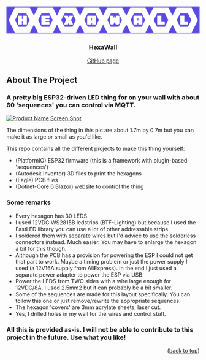 <!-- Improved compatibility of back to top link: See: https://github.com/othneildrew/Best-README-Template/pull/73 -->
<a name="readme-top"></a>

<!-- PROJECT LOGO -->
<br />
<div align="center">
  <a href="https://github.com/OasisOfChaos/hexawall">
    <img src="https://github.com/OasisOfChaos/hexawall/blob/main/Images/title.png" alt="Logo">
  </a>

<h3 align="center">HexaWall</h3>

  <p align="center">
    <a href="https://github.com/OasisOfChaos/hexawall">GitHub page</a>
  </p>
</div>

<!-- ABOUT THE PROJECT -->
## About The Project

### A pretty big ESP32-driven LED thing for on your wall with about 60 'sequences' you can control via MQTT. 

[![Product Name Screen Shot][product-screenshot]](https://github.com/OasisOfChaos/hexawall)

The dimensions of the thing in this pic are about 1.7m by 0.7m but you can make it as large or small as you'd like.

This repo contains all the different projects to make this thing yourself:
* (PlatformIO) ESP32 firmware (this is a framework with plugin-based 'sequences')
* (Autodesk Inventor) 3D files to print the hexagons
* (Eagle) PCB files
* (Dotnet-Core 6 Blazor) website to control the thing

### Some remarks
* Every hexagon has 30 LEDS.
* I used 12VDC WS2815B ledstrips (BTF-Lighting) but because I used the FastLED library you can use a lot of other addressable strips. 
* I soldered them with separate wires but I'd advice to use the solderless connectors instead. Much easier. You may have to enlarge the hexagon a bit for this though.
* Although the PCB has a provision for powering the ESP I could not get that part to work. Maybe a timing problem or just the power supply I used (a 12V16A supply from AliExpress). In the end I just used a separate power adapter to power the ESP via USB.
* Power the LEDS from TWO sides with a wire large enough for 12VDC/8A. I used 2.5mm2 but it can probably be a bit smaller.
* Some of the sequences are made for this layout specifically. You can follow this one or just remove/rewrite the appropriate sequences.
* The hexagon 'covers' are 3mm acrylate sheets, laser cut.
* Yes, I drilled holes in my wall for the wires and control stuff.

### All this is provided as-is. I will not be able to contribute to this project in the future. Use what you like!


<p align="right">(<a href="#readme-top">back to top</a>)</p>



<!-- MARKDOWN LINKS & IMAGES -->
<!-- https://www.markdownguide.org/basic-syntax/#reference-style-links -->
[contributors-shield]: https://img.shields.io/github/contributors/github_username/repo_name.svg?style=for-the-badge
[contributors-url]: https://github.com/github_username/repo_name/graphs/contributors
[forks-shield]: https://img.shields.io/github/forks/github_username/repo_name.svg?style=for-the-badge
[forks-url]: https://github.com/github_username/repo_name/network/members
[stars-shield]: https://img.shields.io/github/stars/github_username/repo_name.svg?style=for-the-badge
[stars-url]: https://github.com/github_username/repo_name/stargazers
[issues-shield]: https://img.shields.io/github/issues/github_username/repo_name.svg?style=for-the-badge
[issues-url]: https://github.com/github_username/repo_name/issues
[license-shield]: https://img.shields.io/github/license/github_username/repo_name.svg?style=for-the-badge
[license-url]: https://github.com/github_username/repo_name/blob/master/LICENSE.txt
[linkedin-shield]: https://img.shields.io/badge/-LinkedIn-black.svg?style=for-the-badge&logo=linkedin&colorB=555
[linkedin-url]: https://linkedin.com/in/linkedin_username
[product-screenshot]: https://github.com/OasisOfChaos/hexawall/blob/main/Images/demo.gif
[Next.js]: https://img.shields.io/badge/next.js-000000?style=for-the-badge&logo=nextdotjs&logoColor=white
[Next-url]: https://nextjs.org/
[React.js]: https://img.shields.io/badge/React-20232A?style=for-the-badge&logo=react&logoColor=61DAFB
[React-url]: https://reactjs.org/
[Vue.js]: https://img.shields.io/badge/Vue.js-35495E?style=for-the-badge&logo=vuedotjs&logoColor=4FC08D
[Vue-url]: https://vuejs.org/
[Angular.io]: https://img.shields.io/badge/Angular-DD0031?style=for-the-badge&logo=angular&logoColor=white
[Angular-url]: https://angular.io/
[Svelte.dev]: https://img.shields.io/badge/Svelte-4A4A55?style=for-the-badge&logo=svelte&logoColor=FF3E00
[Svelte-url]: https://svelte.dev/
[Laravel.com]: https://img.shields.io/badge/Laravel-FF2D20?style=for-the-badge&logo=laravel&logoColor=white
[Laravel-url]: https://laravel.com
[Bootstrap.com]: https://img.shields.io/badge/Bootstrap-563D7C?style=for-the-badge&logo=bootstrap&logoColor=white
[Bootstrap-url]: https://getbootstrap.com
[JQuery.com]: https://img.shields.io/badge/jQuery-0769AD?style=for-the-badge&logo=jquery&logoColor=white
[JQuery-url]: https://jquery.com 
